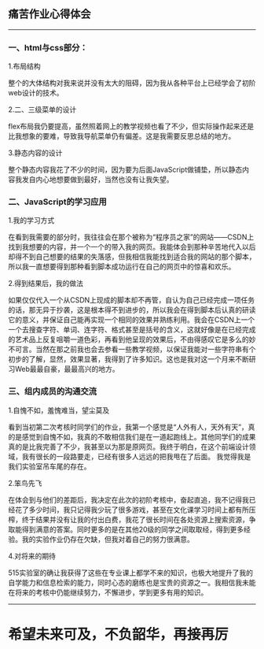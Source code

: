 ##  痛苦作业心得体会
***
### 一、html与css部分：

1.布局结构

整个的大体结构对我来说并没有太大的阻碍，因为我从各种平台上已经学会了初阶web设计的技术。

2.二、三级菜单的设计

flex布局我仍要提高，虽然照着网上的教学视频也看了不少，但实际操作起来还是比我想象的要难，导致我导航菜单仍有偏差。这是我需要反思总结的地方。

3.静态内容的设计

整个静态内容我花了不少的时间，因为要为后面JavaScript做铺垫，所以静态内容我发自内心地想要做到最好，当然也没有让我失望。

### 二、JavaScript的学习应用

1.我的学习方式

在看到我需要的部分时，我往往会在那个被称为“程序员之家”的网站——CSDN上找到我想要的内容，并一个一个的带入我的网页。我能体会到那种辛苦地代入以后却得不到自己想要的结果的失落感，但我相信我能找到适合我的网站的那个脚本，所以我一直想要得到那种看到脚本成功运行在自己的网页中的惊喜和欢乐。

2.得到结果后，我的做法

如果仅仅代入一个从CSDN上现成的脚本却不再管，自认为自己已经完成一项任务的话，那无异于抄袭，这是根本得不到进步的，所以我会在得到脚本后认真的研读它的意义，并保证自己能再实现一个相同的效果并熟练利用。我会在CSDN上一个一个去搜查字符、单词、连字符、格式甚至是括号的含义，这就好像是在已经完成的艺术品上反复咀嚼一道色彩，再看到他呈现的效果后，不由得感叹它是多么的妙不可言。当然在那之前我也会去参看一些教学视频，以保证我能对一些字符串有个初步的了解，显然，效果显著，我得到了许多知识。这也是我对这一个月来不断研习Web最最自豪，最最高兴的地方。

### 三、组内成员的沟通交流

1.自愧不如，羞愧难当，望尘莫及

看到当初第二次考核时同学们的作业，我第一个感觉是“人外有人，天外有天”，真的是感觉到自愧不如，我真的不敢相信我们是在一道起跑线上。其他同学们的成果真的是比我完善了不少，我甚至以为那是原网页。我终于明白，在这个前端设计领域，我有很长的一段路要走，已经有很多人远远的把我甩在了后面。
我觉得我是我们实验室吊车尾的存在。

2.笨鸟先飞

在体会到与他们的差距后，我决定在此次的初阶考核中，奋起直追，我不记得我已经花了多少时间，我只记得我少玩了很多游戏，甚至在文化课学习时间上都有所压榨，终于结果并没有让我的付出白费，我花了很长时间在各处资源上搜索资源，争取能得到满意的答案。同时更多的是在其他20级的同学之间取取经，得到更多经验。我的实验作业仍存在欠缺，但我对着自己的努力很满意。

4.对将来的期待

515实验室的确让我获得了这些在专业课上都学不来的知识，也极大地提升了我的自学能力和信息检索的能力，同时心态的磨练也是宝贵的资源之一。我相信我未能在将来的考核中仍能继续努力，不懈进步，学到更多有用的知识。

***
# 希望未来可及，不负韶华，再接再厉